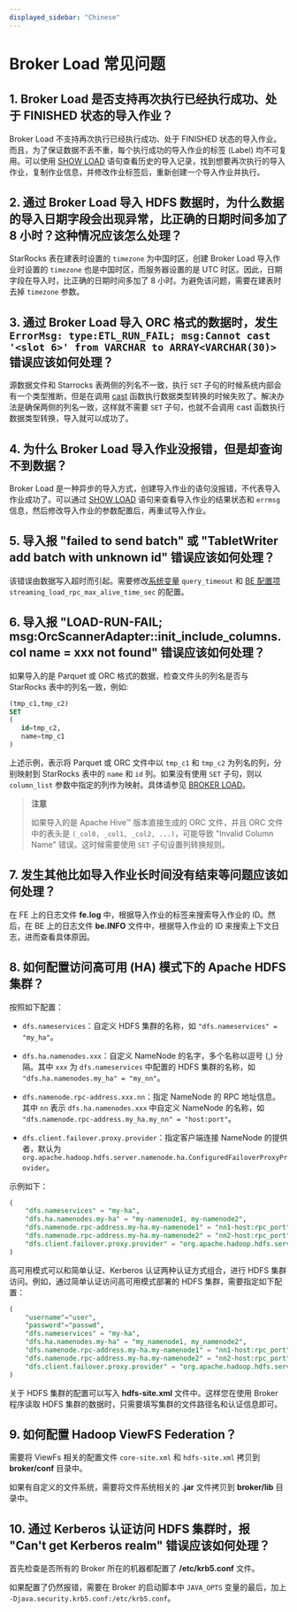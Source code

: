 ```yaml
---
displayed_sidebar: "Chinese"
---
```


# Broker Load 常见问题

## 1. Broker Load 是否支持再次执行已经执行成功、处于 FINISHED 状态的导入作业？

Broker Load 不支持再次执行已经执行成功、处于 FINISHED 状态的导入作业。而且，为了保证数据不丢不重，每个执行成功的导入作业的标签 (Label) 均不可复用。可以使用 [SHOW LOAD](/sql-reference/sql-statements/data-manipulation/SHOW_LOAD.md) 语句查看历史的导入记录，找到想要再次执行的导入作业，复制作业信息，并修改作业标签后，重新创建一个导入作业并执行。

## 2. 通过 Broker Load 导入 HDFS 数据时，为什么数据的导入日期字段会出现异常，比正确的日期时间多加了 8 小时？这种情况应该怎么处理？

StarRocks 表在建表时设置的 `timezone` 为中国时区，创建 Broker Load 导入作业时设置的 `timezone` 也是中国时区，而服务器设置的是 UTC 时区。因此，日期字段在导入时，比正确的日期时间多加了 8 小时。为避免该问题，需要在建表时去掉 `timezone` 参数。

## 3. 通过 Broker Load 导入 ORC 格式的数据时，发生 `ErrorMsg: type:ETL_RUN_FAIL; msg:Cannot cast '<slot 6>' from VARCHAR to ARRAY<VARCHAR(30)>` 错误应该如何处理？

源数据文件和 Starrocks 表两侧的列名不一致，执行 `SET` 子句的时候系统内部会有一个类型推断，但是在调用 [cast](../../sql-reference/sql-functions/cast.md) 函数执行数据类型转换的时候失败了。解决办法是确保两侧的列名一致，这样就不需要 `SET` 子句，也就不会调用 cast 函数执行数据类型转换，导入就可以成功了。

## 4. 为什么 Broker Load 导入作业没报错，但是却查询不到数据？

Broker Load 是一种异步的导入方式，创建导入作业的语句没报错，不代表导入作业成功了。可以通过 [SHOW LOAD](/sql-reference/sql-statements/data-manipulation/SHOW_LOAD.md) 语句来查看导入作业的结果状态和 `errmsg` 信息，然后修改导入作业的参数配置后，再重试导入作业。

## 5. 导入报 "failed to send batch" 或 "TabletWriter add batch with unknown id" 错误应该如何处理？

该错误由数据写入超时而引起。需要修改[系统变量](/reference/System_variable.md) `query_timeout` 和 [BE 配置项](/administration/Configuration.md#配置-be-静态参数) `streaming_load_rpc_max_alive_time_sec` 的配置。

## 6. 导入报 "LOAD-RUN-FAIL; msg:OrcScannerAdapter::init_include_columns. col name = xxx not found" 错误应该如何处理？

如果导入的是 Parquet 或 ORC 格式的数据，检查文件头的列名是否与 StarRocks 表中的列名一致，例如:

```SQL
(tmp_c1,tmp_c2)
SET
(
   id=tmp_c2,
   name=tmp_c1
)
```

上述示例，表示将 Parquet 或 ORC 文件中以 `tmp_c1` 和 `tmp_c2` 为列名的列，分别映射到 StarRocks 表中的 `name` 和 `id` 列。如果没有使用 `SET` 子句，则以 `column_list` 参数中指定的列作为映射。具体请参见 [BROKER LOAD](/sql-reference/sql-statements/data-manipulation/BROKER_LOAD.md)。

> **注意**
>
> 如果导入的是 Apache Hive™ 版本直接生成的 ORC 文件，并且 ORC 文件中的表头是 `(_col0, _col1, _col2, ...)`，可能导致 "Invalid Column Name" 错误。这时候需要使用 `SET` 子句设置列转换规则。

## 7. 发生其他比如导入作业长时间没有结束等问题应该如何处理？

在 FE 上的日志文件 **fe.log** 中，根据导入作业的标签来搜索导入作业的 ID。然后，在 BE 上的日志文件 **be.INFO** 文件中，根据导入作业的 ID 来搜索上下文日志，进而查看具体原因。

## 8. 如何配置访问高可用 (HA) 模式下的 Apache HDFS 集群？

按照如下配置：

- `dfs.nameservices`：自定义 HDFS 集群的名称，如 `"dfs.nameservices" = "my_ha"`。

- `dfs.ha.namenodes.xxx`：自定义 NameNode 的名字，多个名称以逗号 (,) 分隔。其中 `xxx` 为 `dfs.nameservices` 中配置的 HDFS 集群的名称，如 `"dfs.ha.namenodes.my_ha" = "my_nn"`。

- `dfs.namenode.rpc-address.xxx.nn`：指定 NameNode 的 RPC 地址信息。其中 `nn` 表示 `dfs.ha.namenodes.xxx` 中自定义 NameNode 的名称，如 `"dfs.namenode.rpc-address.my_ha.my_nn" = "host:port"`。

- `dfs.client.failover.proxy.provider`：指定客户端连接 NameNode 的提供者，默认为 `org.apache.hadoop.hdfs.server.namenode.ha.ConfiguredFailoverProxyProvider`。

示例如下：

```SQL
(
    "dfs.nameservices" = "my-ha",
    "dfs.ha.namenodes.my-ha" = "my-namenode1, my-namenode2",
    "dfs.namenode.rpc-address.my-ha.my-namenode1" = "nn1-host:rpc_port",
    "dfs.namenode.rpc-address.my-ha.my-namenode2" = "nn2-host:rpc_port",
    "dfs.client.failover.proxy.provider" = "org.apache.hadoop.hdfs.server.namenode.ha.ConfiguredFailoverProxyProvider"
)
```

高可用模式可以和简单认证、Kerberos 认证两种认证方式组合，进行 HDFS 集群访问。例如，通过简单认证访问高可用模式部署的 HDFS 集群，需要指定如下配置：

```SQL
(
    "username"="user",
    "password"="passwd",
    "dfs.nameservices" = "my-ha",
    "dfs.ha.namenodes.my-ha" = "my_namenode1, my_namenode2",
    "dfs.namenode.rpc-address.my-ha.my-namenode1" = "nn1-host:rpc_port",
    "dfs.namenode.rpc-address.my-ha.my-namenode2" = "nn2-host:rpc_port",
    "dfs.client.failover.proxy.provider" = "org.apache.hadoop.hdfs.server.namenode.ha.ConfiguredFailoverProxyProvider"
)
```

关于 HDFS 集群的配置可以写入 **hdfs-site.xml** 文件中。这样您在使用 Broker 程序读取 HDFS 集群的数据时，只需要填写集群的文件路径名和认证信息即可。

## 9. 如何配置 Hadoop ViewFS Federation？

需要将 ViewFs 相关的配置文件 `core-site.xml` 和 `hdfs-site.xml` 拷贝到 **broker/conf** 目录中。

如果有自定义的文件系统，需要将文件系统相关的 **.jar** 文件拷贝到 **broker/lib** 目录中。

## 10. 通过 Kerberos 认证访问 HDFS 集群时，报 "Can't get Kerberos realm" 错误应该如何处理？

首先检查是否所有的 Broker 所在的机器都配置了 **/etc/krb5.conf** 文件。

如果配置了仍然报错，需要在 Broker 的启动脚本中 `JAVA_OPTS` 变量的最后，加上 `-Djava.security.krb5.conf:/etc/krb5.conf`。
